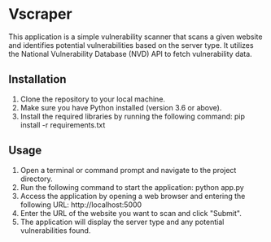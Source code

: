 # Vscraper

This application is a simple vulnerability scanner that scans a given website and identifies potential vulnerabilities based on the server type. It utilizes the National Vulnerability Database (NVD) API to fetch vulnerability data.

## Installation

1. Clone the repository to your local machine.
2. Make sure you have Python installed (version 3.6 or above).
3. Install the required libraries by running the following command: 
   pip install -r requirements.txt

## Usage

1. Open a terminal or command prompt and navigate to the project directory.
2. Run the following command to start the application:
   python app.py
3. Access the application by opening a web browser and entering the following URL:
   http://localhost:5000
4. Enter the URL of the website you want to scan and click "Submit".
5. The application will display the server type and any potential vulnerabilities found.


